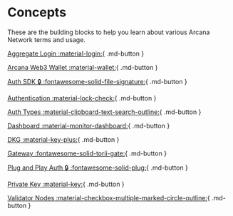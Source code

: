 # Concepts

These are the building blocks to help you learn about various Arcana Network terms and usage.

[Aggregate Login :material-login:](authtype/aggregatelogin.md){ .md-button }

[Arcana Web3 Wallet :material-wallet:](anwallet/index.md){ .md-button }

[Auth SDK :lock: :fontawesome-solid-file-signature:](authsdk.md){ .md-button }

[Authentication :material-lock-check:](authtype/arcanaauth.md){ .md-button }

[Auth Types :material-clipboard-text-search-outline:](authtype/index.md){ .md-button }

[Dashboard :material-monitor-dashboard:](dashboard.md){ .md-button }

[DKG :material-key-plus:](dkg/index.md){ .md-button }

[Gateway :fontawesome-solid-torii-gate:](gateway_nodes.md){ .md-button }

[Plug and Play Auth :lock: :fontawesome-solid-plug:](plugnplayauth.md){ .md-button }

[Private Key :material-key:](privatekey.md){ .md-button }

[Validator Nodes :material-checkbox-multiple-marked-circle-outline:](validator_nodes.md){ .md-button }